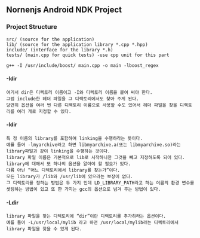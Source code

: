 ## Nornenjs Android NDK Project

### Project Structure

```
src/ (source for the application)
lib/ (source for the application library *.cpp *.hpp)
include/ (interface for the library *.h)
tests/ (main.cpp for quick tests) -use cpp unit for this part
```

`g++ -I /usr/include/boost/ main.cpp -o main -lboost_regex`

#### -Idir

```
여기서 dir은 디렉토리 이름이고 -I와 디렉토리 이름을 붙여 써야 한다.
그럼 include한 헤더 파일을 그 디렉토리에서도 찾아 주게 된다.
당연히 옵션을 여러 번 다른 디렉토리 이름으로 사용할 수도 있어서 헤더 파일을 찾을 디렉토리를 여러 개로 지정할 수 있다. 
```

#### -ldir

```
특 정 이름의 library를 포함하여 linking을 수행하라는 뜻이다. 
예를 들어 -lmyarchive라고 하면 libmyarchive.a(또는 libmyarchive.so)라는 library파일과 같이 linking을 수행하는 것이다. 
library 파일 이름은 기본적으로 lib로 시작하니깐 그것을 빼고 지정하도록 되어 있다.
library에 대해서 또 하나의 옵션을 알아야 할 필요가 있다. 
다름 아닌 “어느 디렉토리에서 library를 찾는가”이다. 
모든 library가 /lib와 /usr/lib에 있으라는 보장이 없다. 
그 디렉토리를 정하는 방법은 두 가지 인데 LD_LIBRARY_PATH라고 하는 이름의 환경 변수를 셋팅하는 방법이 있고 또 한 가지는 gcc의 옵션으로 넘겨 주는 방법이 있다. 
```

#### -Ldir

```
library 파일을 찾는 디렉토리에 “dir”이란 디렉토리를 추가하라는 옵션이다.
예를 들어 -L/usr/local/mylib 라고 하면 /usr/local/mylib라는 디렉토리에서 library 파일을 찾을 수 있게 된다.
```